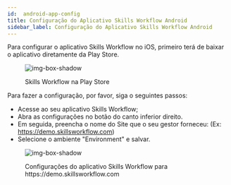 ```yaml
---
id:  android-app-config
title: Configuração do Aplicativo Skills Workflow Android
sidebar_label: Configuração do Aplicativo Skills Workflow Android
---
```


Para configurar o aplicativo Skills Workflow no iOS, primeiro terá de baixar o aplicativo diretamente da Play Store.

<figure>

![img-box-shadow](/img/integrations/android-app-config1.png)
<figcaption>Skills Workflow na Play Store</figcaption>
</figure>

Para fazer a configuração, por favor, siga o seguintes passos:

- Acesse ao seu aplicativo Skills Workflow;
- Abra as configurações no botão do canto inferior direito.
- Em seguida, preencha o nome do Site que o seu gestor forneceu: (Ex: https://demo.skillsworkflow.com)
- Selecione o ambiente "Environment" e salvar.


<figure>

![img-box-shadow](/img/integrations/android-app-config1.png)
<figcaption>Configurações do aplicativo Skills Workflow para https://demo.skillsworkflow.com</figcaption>
</figure>
